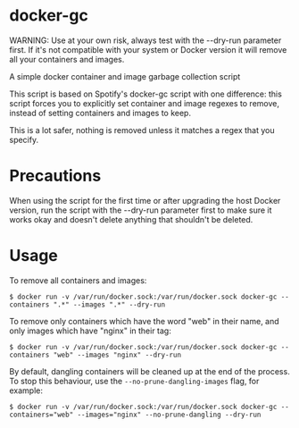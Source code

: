# docker-gc

WARNING: Use at your own risk, always test with the --dry-run parameter first. If it's not
compatible with your system or Docker version it will remove all your containers and images.

A simple docker container and image garbage collection script

This script is based on Spotify's docker-gc script with one difference:
this script forces you to explicitly set container and image regexes to
remove, instead of setting containers and images to keep.

This is a lot safer, nothing is removed unless it matches a regex that
you specify.

Precautions
===========

When using the script for the first time or after upgrading the host Docker version, run the
script with the --dry-run parameter first to make sure it works okay and doesn't delete
anything that shouldn't be deleted.

Usage
=====

To remove all containers and images:
```
$ docker run -v /var/run/docker.sock:/var/run/docker.sock docker-gc --containers ".*" --images ".*" --dry-run
```

To remove only containers which have the word "web" in their name, and only images which have "nginx" in their tag:
```
$ docker run -v /var/run/docker.sock:/var/run/docker.sock docker-gc --containers "web" --images "nginx" --dry-run
```

By default, dangling containers will be cleaned up at the end of the process. To stop this behaviour, use
the `--no-prune-dangling-images` flag, for example:
```
$ docker run -v /var/run/docker.sock:/var/run/docker.sock docker-gc --containers="web" --images="nginx" --no-prune-dangling --dry-run
```